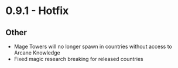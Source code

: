 # 0.9.1 - Hotfix

## Other
- Mage Towers will no longer spawn in countries without access to Arcane Knowledge
- Fixed magic research breaking for released countries